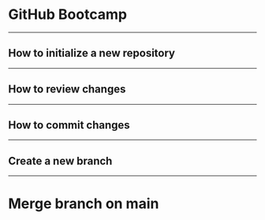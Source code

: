 <!-- slides.md -->

# GitHub Bootcamp

---

## How to initialize a new repository

---

## How to review changes

---

## How to commit changes

---

## Create a new branch

---

# Merge branch on main